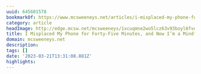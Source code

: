 ```yaml
---
uuid: 645601578
bookmarkOf: https://www.mcsweeneys.net/articles/i-misplaced-my-phone-for-forty-five-minutes-and-now-im-a-mindfulness-expert
category: article
headImage: http://edge.mcsw.net/mcsweeneys/1xcuqmne2wo5lcz63v93boyl6fvo
title: I Misplaced My Phone for Forty-Five Minutes, and Now I’m a Mindfulness Expert
domain: mcsweeneys.net
description: 
tags: []
date: '2023-03-21T13:31:08.881Z'
highlights: 
---
```



